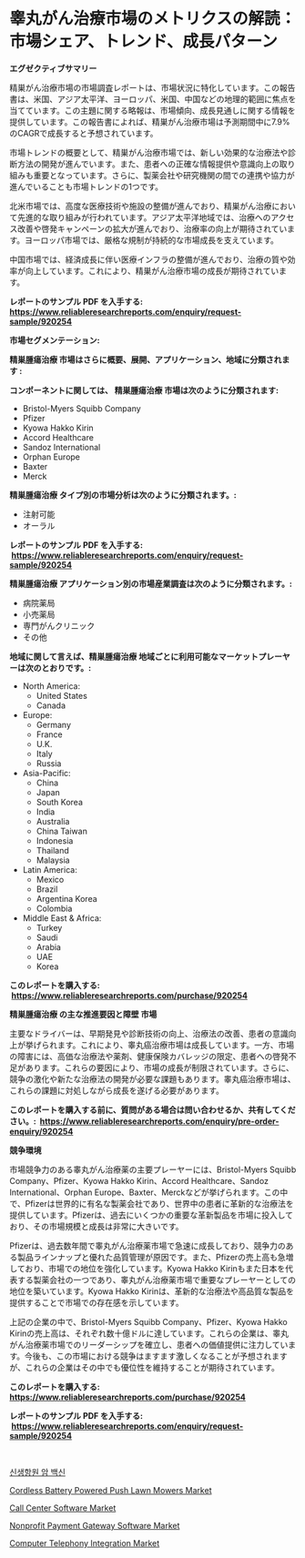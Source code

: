 <p><h1>睾丸がん治療市場のメトリクスの解読：市場シェア、トレンド、成長パターン</h1></p><p><strong>エグゼクティブサマリー</strong></p>
<p><p>精巣がん治療市場の市場調査レポートは、市場状況に特化しています。この報告書は、米国、アジア太平洋、ヨーロッパ、米国、中国などの地理的範囲に焦点を当てています。この主題に関する略報は、市場傾向、成長見通しに関する情報を提供しています。この報告書によれば、精巣がん治療市場は予測期間中に7.9%のCAGRで成長すると予想されています。</p><p>市場トレンドの概要として、精巣がん治療市場では、新しい効果的な治療法や診断方法の開発が進んでいます。また、患者への正確な情報提供や意識向上の取り組みも重要となっています。さらに、製薬会社や研究機関の間での連携や協力が進んでいることも市場トレンドの1つです。</p><p>北米市場では、高度な医療技術や施設の整備が進んでおり、精巣がん治療において先進的な取り組みが行われています。アジア太平洋地域では、治療へのアクセス改善や啓発キャンペーンの拡大が進んでおり、治療率の向上が期待されています。ヨーロッパ市場では、厳格な規制が持続的な市場成長を支えています。</p><p>中国市場では、経済成長に伴い医療インフラの整備が進んでおり、治療の質や効率が向上しています。これにより、精巣がん治療市場の成長が期待されています。</p></p>
<p><strong>レポートのサンプル PDF を入手する: <a href="https://www.reliableresearchreports.com/enquiry/request-sample/920254">https://www.reliableresearchreports.com/enquiry/request-sample/920254</a></strong></p>
<p><strong>市場セグメンテーション:</strong></p>
<p><strong> 精巣腫瘍治療 市場はさらに概要、展開、アプリケーション、地域に分類されます :</strong></p>
<p><strong>コンポーネントに関しては、 精巣腫瘍治療 市場は次のように分類されます: &nbsp;</strong></p>
<p><ul><li>Bristol-Myers Squibb Company</li><li>Pfizer</li><li>Kyowa Hakko Kirin</li><li>Accord Healthcare</li><li>Sandoz International</li><li>Orphan Europe</li><li>Baxter</li><li>Merck</li></ul></p>
<p><strong> 精巣腫瘍治療 タイプ別の市場分析は次のように分類されます。:</strong></p>
<p><ul><li>注射可能</li><li>オーラル</li></ul></p>
<p><strong>レポートのサンプル PDF を入手する: &nbsp;<a href="https://www.reliableresearchreports.com/enquiry/request-sample/920254">https://www.reliableresearchreports.com/enquiry/request-sample/920254</a></strong></p>
<p><strong> 精巣腫瘍治療 アプリケーション別の市場産業調査は次のように分類されます。:</strong></p>
<p><ul><li>病院薬局</li><li>小売薬局</li><li>専門がんクリニック</li><li>その他</li></ul></p>
<p><strong>地域に関して言えば、精巣腫瘍治療 地域ごとに利用可能なマーケットプレーヤーは次のとおりです。:</strong></p>
<p><ul>
    <li>
        North America:
        <ul>
            <li>United States</li>
            <li>Canada</li>
        </ul>
    </li>
    <li>
        Europe:
        <ul>
            <li>Germany</li>
            <li>France</li>
            <li>U.K.</li>
            <li>Italy</li>
            <li>Russia</li>
        </ul>
    </li>
    <li>
        Asia-Pacific:
        <ul>
            <li>China</li>
            <li>Japan</li>
            <li>South Korea</li>
            <li>India</li>
            <li>Australia</li>
            <li>China Taiwan</li>
            <li>Indonesia</li>
            <li>Thailand</li>
            <li>Malaysia</li>
        </ul>
    </li>
    <li>
        Latin America:
        <ul>
            <li>Mexico</li>
            <li>Brazil</li>
            <li>Argentina Korea</li>
            <li>Colombia</li>
        </ul>
    </li>
    <li>
        Middle East & Africa:
        <ul>
            <li>Turkey</li>
            <li>Saudi</li>
            <li>Arabia</li>
            <li>UAE</li>
            <li>Korea</li>
        </ul>
    </li>
    </ul></p>
<p><strong>このレポートを購入する: &nbsp;<a href="https://www.reliableresearchreports.com/purchase/920254">https://www.reliableresearchreports.com/purchase/920254</a></strong></p>
<p><strong>精巣腫瘍治療 の主な推進要因と障壁 市場</strong></p>
<p><p>主要なドライバーは、早期発見や診断技術の向上、治療法の改善、患者の意識向上が挙げられます。これにより、睾丸癌治療市場は成長しています。一方、市場の障害には、高価な治療法や薬剤、健康保険カバレッジの限定、患者への啓発不足があります。これらの要因により、市場の成長が制限されています。さらに、競争の激化や新たな治療法の開発が必要な課題もあります。睾丸癌治療市場は、これらの課題に対処しながら成長を遂げる必要があります。</p></p>
<p><strong>このレポートを購入する前に、質問がある場合は問い合わせるか、共有してください。:&nbsp; <a href="https://www.reliableresearchreports.com/enquiry/pre-order-enquiry/920254">https://www.reliableresearchreports.com/enquiry/pre-order-enquiry/920254</a></strong></p>
<p><strong>競争環境</strong></p>
<p><p>市場競争力のある睾丸がん治療薬の主要プレーヤーには、Bristol-Myers Squibb Company、Pfizer、Kyowa Hakko Kirin、Accord Healthcare、Sandoz International、Orphan Europe、Baxter、Merckなどが挙げられます。この中で、Pfizerは世界的に有名な製薬会社であり、世界中の患者に革新的な治療法を提供しています。Pfizerは、過去にいくつかの重要な革新製品を市場に投入しており、その市場規模と成長は非常に大きいです。</p><p>Pfizerは、過去数年間で睾丸がん治療薬市場で急速に成長しており、競争力のある製品ラインナップと優れた品質管理が原因です。また、Pfizerの売上高も急増しており、市場での地位を強化しています。Kyowa Hakko Kirinもまた日本を代表する製薬会社の一つであり、睾丸がん治療薬市場で重要なプレーヤーとしての地位を築いています。Kyowa Hakko Kirinは、革新的な治療法や高品質な製品を提供することで市場での存在感を示しています。</p><p>上記の企業の中で、Bristol-Myers Squibb Company、Pfizer、Kyowa Hakko Kirinの売上高は、それぞれ数十億ドルに達しています。これらの企業は、睾丸がん治療薬市場でのリーダーシップを確立し、患者への価値提供に注力しています。今後も、この市場における競争はますます激しくなることが予想されますが、これらの企業はその中でも優位性を維持することが期待されています。</p></p>
<p><strong>このレポートを購入する: &nbsp; <a href="https://www.reliableresearchreports.com/purchase/920254">https://www.reliableresearchreports.com/purchase/920254</a></strong></p>
<p><strong>レポートのサンプル PDF を入手する: &nbsp;<a href="https://www.reliableresearchreports.com/enquiry/request-sample/920254">https://www.reliableresearchreports.com/enquiry/request-sample/920254</a></strong><strong></strong></p>
<p>&nbsp;</p>
<p><p><a href="https://github.com/vs2869dizt0/Market-Research-Report-List-1/blob/main/3077690183061.md">신생항원 암 백신</a></p><p><a href="https://issuu.com/reportprime-2/docs/cordless-battery-powered-push-lawn-mowers-market-s">Cordless Battery Powered Push Lawn Mowers Market</a></p><p><a href="https://github.com/RichRobinson5/Market-Research-Report-List-3/blob/main/call-center-software-market.md">Call Center Software Market</a></p><p><a href="https://issuu.com/reportprime-2/docs/nonprofit-payment-gateway-software-market-size-203">Nonprofit Payment Gateway Software Market</a></p><p><a href="https://github.com/gdfhhhj/Market-Research-Report-List-3/blob/main/computer-telephony-integration-market.md">Computer Telephony Integration Market</a></p></p>